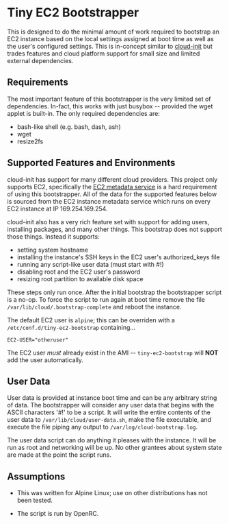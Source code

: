 # Tiny EC2 Bootstrapper

This is designed to do the minimal amount of work required to bootstrap an EC2
instance based on the local settings assigned at boot time as well as the
user's configured settings. This is in-concept similar to
[cloud-init](https://cloudinit.readthedocs.io/en/latest/) but trades features
and cloud platform support for small size and limited external dependencies.

## Requirements

The most important feature of this bootstrapper is the very limited set of
dependencies. In-fact, this works with just busybox -- provided the wget applet
is built-in. The only required dependencies are:

- bash-like shell (e.g. bash, dash, ash)
- wget
- resize2fs

## Supported Features and Environments

cloud-init has support for many different cloud providers. This project only
supports EC2, specifically the [EC2 metadata
service](https://docs.aws.amazon.com/AWSEC2/latest/UserGuide/ec2-instance-metadata.html)
is a hard requirement of using this bootstrapper. All of the data for the
supported features below is sourced from the EC2 instance metadata service
which runs on every EC2 instance at IP 169.254.169.254.

cloud-init also has a very rich feature set with support for adding users,
installing packages, and many other things. This bootstrap does not support
those things. Instead it supports:

- setting system hostname
- installing the instance's SSH keys in the EC2 user's authorized_keys file
- running any script-like user data (must start with #!)
- disabling root and the EC2 user's password
- resizing root partition to available disk space

These steps only run once. After the initial bootstrap the bootstrapper script
is a no-op. To force the script to run again at boot time remove the file
`/var/lib/cloud/.bootstrap-complete` and reboot the instance.

The default EC2 user is `alpine`; this can be overriden with a
`/etc/conf.d/tiny-ec2-bootstrap` containing...
```
EC2-USER="otheruser"
```
The EC2 user *must* already exist in the AMI -- `tiny-ec2-bootstrap` will
**NOT** add the user automatically.

## User Data

User data is provided at instance boot time and can be any arbitrary string of
data. The bootstrapper will consider any user data that begins with the ASCII
characters '#!' to be a script. It will write the entire contents of the user
data to `/var/lib/cloud/user-data.sh`, make the file executable, and execute
the file piping any output to `/var/log/cloud-bootstrap.log`.

The user data script can do anything it pleases with the instance. It will be
run as root and networking will be up. No other grantees about system state are
made at the point the script runs.

## Assumptions

- This was written for Alpine Linux; use on other distributions has not been
tested.

- The script is run by OpenRC.
